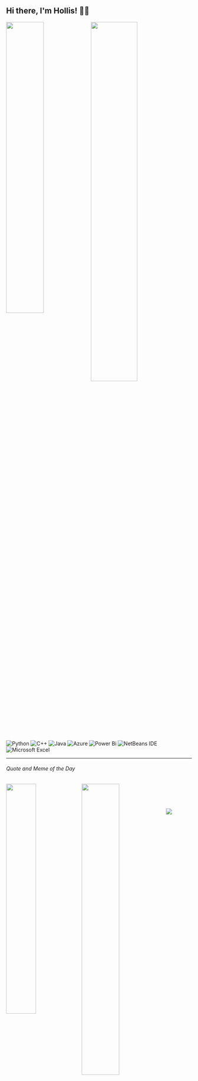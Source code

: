 ## Hi there, I'm Hollis! 👋🏻

<img align="left" width="45%" src = "https://github-readme-stats.vercel.app/api/top-langs/?username=herr-hollis&layout=compact" />
<img align="left" width="50%" src = "https://github-readme-stats.vercel.app/api?username=herr-hollis&show_icons=true&theme=radical)" />

$~~~~$

![Python](https://img.shields.io/badge/python-3670A0?style=for-the-badge&logo=python&logoColor=ffdd54)
![C++](https://img.shields.io/badge/c++-%2300599C.svg?style=for-the-badge&logo=c%2B%2B&logoColor=white)
![Java](https://img.shields.io/badge/java-%23ED8B00.svg?style=for-the-badge&logo=java&logoColor=white)
![Azure](https://img.shields.io/badge/azure-%230072C6.svg?style=for-the-badge&logo=microsoftazure&logoColor=white) 
![Power Bi](https://img.shields.io/badge/power_bi-F2C811?style=for-the-badge&logo=powerbi&logoColor=black)
![NetBeans IDE](https://img.shields.io/badge/NetBeansIDE-1B6AC6.svg?style=for-the-badge&logo=apache-netbeans-ide&logoColor=white)
![Microsoft Excel](https://img.shields.io/badge/Microsoft_Excel-217346?style=for-the-badge&logo=microsoft-excel&logoColor=white)

---

###### Quote and Meme of the Day
<img align="left" width="40%" src = "https://quotes-github-readme.vercel.app/api?type=vertical&theme=radical" />
<img align="left" width="45%" src = "https://rm.up.railway.app/" />

$~~~~~~~~~~~~~~~~~~$
---
[![](https://visitcount.itsvg.in/api?id=herr-hollis&icon=2&color=0)](https://visitcount.itsvg.in)
